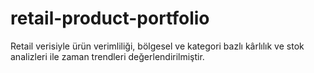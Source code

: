 # retail-product-portfolio
Retail verisiyle ürün verimliliği, bölgesel ve kategori bazlı kârlılık ve stok analizleri ile zaman trendleri değerlendirilmiştir.
